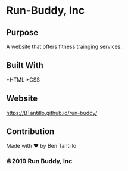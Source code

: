 # Run-Buddy, Inc

## Purpose
A website that offers fitness trainging services.

## Built With
*HTML
*CSS

## Website
https://BTantillo.github.io/run-buddy/

## Contribution
Made with ❤️ by Ben Tantillo

### ©️2019 Run Buddy, Inc
